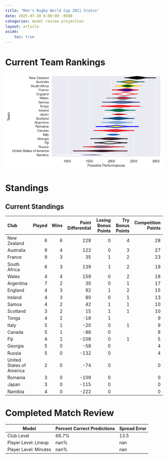 ```yaml
---  
title: "Men's Rugby World Cup 2011 Status"  
date: 2025-07-28 6:00:00 -0500  
categories: model review projection  
layout: article  
aside:  
    toc: true  
---
```

# Current Team Rankings


![Club Rankings](plots/rankings_Mens_Rugby_World_Cup_2011.png)
# Standings

## Current Standings


| Club                     |   Played |   Wins |   Point Differential |   Losing Bonus Points |   Try Bonus Points |   Competition Points |
|:-------------------------|---------:|-------:|---------------------:|----------------------:|-------------------:|---------------------:|
| New Zealand              |        6 |      6 |                  228 |                     0 |                  4 |                   28 |
| Australia                |        9 |      4 |                  122 |                     0 |                  3 |                   27 |
| France                   |        9 |      3 |                   35 |                     1 |                  2 |                   23 |
| South Africa             |        6 |      3 |                  139 |                     1 |                  2 |                   19 |
| Wales                    |        4 |      4 |                  159 |                     0 |                  2 |                   18 |
| Argentina                |        7 |      2 |                   30 |                     0 |                  1 |                   17 |
| England                  |        4 |      3 |                   92 |                     1 |                  2 |                   15 |
| Ireland                  |        4 |      3 |                   80 |                     0 |                  1 |                   13 |
| Samoa                    |        4 |      2 |                   42 |                     1 |                  1 |                   10 |
| Scotland                 |        3 |      2 |                   15 |                     1 |                  1 |                   10 |
| Tonga                    |        4 |      2 |                  -18 |                     1 |                    |                    9 |
| Italy                    |        5 |      1 |                  -20 |                     0 |                  1 |                    9 |
| Canada                   |        5 |      1 |                  -86 |                     0 |                    |                    8 |
| Fiji                     |        4 |      1 |                 -108 |                     0 |                  1 |                    5 |
| Georgia                  |        5 |      0 |                  -58 |                     0 |                    |                    4 |
| Russia                   |        5 |      0 |                 -132 |                     0 |                    |                    4 |
| United States of America |        2 |      0 |                  -74 |                     0 |                    |                    0 |
| Romania                  |        3 |      0 |                 -109 |                     0 |                    |                    0 |
| Japan                    |        3 |      0 |                 -115 |                     0 |                    |                    0 |
| Namibia                  |        4 |      0 |                 -222 |                     0 |                    |                    0 |



# Completed Match Review


| Model | Percent Correct Predictions | Spread Error |
| ------ | ------ | ------ |
| Club Level | 66.7% | 13.5 |
| Player Level: Lineup | nan% | nan |
| Player Level: Minutes | nan% | nan |

